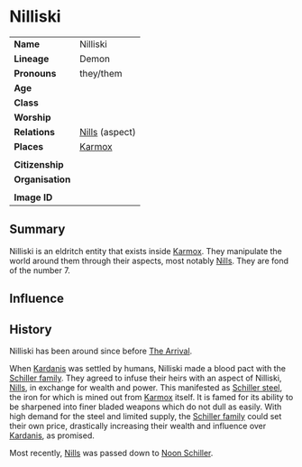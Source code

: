 # Nilliski

|||
| --- | --- |
| **Name** | Nilliski | character.3
| **Lineage** | Demon |
| **Pronouns** | they/them |
| **Age** | |
| **Class** | |
| **Worship** | |
| **Relations** | [Nills](nills.md) (aspect) |
| **Places** | [Karmox](../places/mountains/karmox.md) |
|||
| **Citizenship** | |
| **Organisation** | |
|||
| **Image ID** | |

## Summary

Nilliski is an eldritch entity that exists inside [Karmox](../places/mountains/karmox.md). They manipulate the world around them through their aspects, most notably [Nills](nills.md). They are fond of the number 7.

## Influence

## History

Nilliski has been around since before [The Arrival](../history/events/the-arrival.md).

When [Kardanis](../places/regions/kardanis.md) was settled by humans, Nilliski made a blood pact with the [Schiller family](../organisations/schiller-family.md). They agreed to infuse their heirs with an aspect of Nilliski, [Nills](nills.md), in exchange for wealth and power. This manifested as [Schiller steel](../items/weapons/schiller-steel.md), the iron for which is mined out from [Karmox](../places/mountains/karmox.md) itself. It is famed for its ability to be sharpened into finer bladed weapons which do not dull as easily. With high demand for the steel and limited supply, the [Schiller family](../organisations/schiller-family.md) could set their own price, drastically increasing their wealth and influence over [Kardanis](../places/regions/kardanis.md), as promised.

Most recently, [Nills](nills.md) was passed down to [Noon Schiller](noon-schiller.md).
